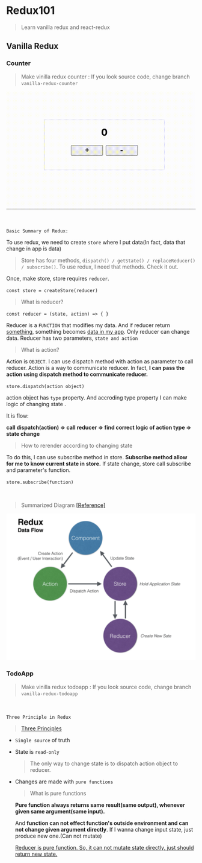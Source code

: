 # Redux101

> Learn vanilla redux and react-redux

## Vanilla Redux

### Counter

> Make vinilla redux counter : If you look source code, change branch `vanilla-redux-counter`

![preview-counter](image/preview-counter.gif)

<br />

`Basic Summary of Redux:`

To use redux, we need to create `store` where I put data(In fact, data that change in app is data)

> Store has four methods, `dispatch() / getState() / replaceReducer() / subscribe()`. To use redux, I need that methods. Check it out.

Once, make store, store requires `reducer`.

`const store = createStore(reducer)`

> What is reducer?

`const reducer = (state, action) => { }`

Reducer is a `FUNCTION` that modifies my data. And if reducer return <u>something</u>, something becomes <u>data in my app</u>. Only reducer can change data. Reducer has two parameters, `state and action`

> What is action?

Action is `OBJECT`. I can use dispatch method with action as parameter to call reducer. Action is a way to communicate reducer. In fact, **I can pass the action using dispatch method to communicate reducer.**

`store.dispatch(action object)`

action object has `type` property. And accroding type property I can make logic of changing state .

It is flow:

**call dispatch(action) => call reducer => find correct logic of action type => state change**

> How to rerender according to changing state

To do this, I can use subscribe method in store. **Subscribe method allow for me to know current state in store.** If state change, store call subscribe and parameter's function.

`store.subscribe(function)`

<br />

> Summarized Diagram [[Reference]](https://medium.com/@aurelie.lebec/redux-and-react-native-simple-login-example-flow-c4874cf91dde)

![redux-flow](image/redux-flow.png)

### TodoApp

> Make vinilla redux todoapp : If you look source code, change branch `vanilla-redux-todoapp`

<br />

`Three Principle in Redux`

> [Three Principles](https://redux.js.org/understanding/thinking-in-redux/three-principles#three-principles)

-   `Single source` of truth

-   State is `read-only`

    > The only way to change state is to dispatch action object to reducer.

-   Changes are made with `pure functions`

    > What is pure functions

    **Pure function always returns same result(same output), whenever given same argument(same input).**

    And **function can not effect function's outside environment and can not change given argument directly**. If I wanna change input state, just produce new one.(Can not mutate)

    <u>Reducer is pure function. So, it can not mutate state directly, just should return new state.</u>
